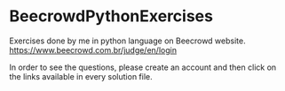 # BeecrowdPythonExercises
Exercises done by me in python language on Beecrowd website.
https://www.beecrowd.com.br/judge/en/login

In order to see the questions, please create an account and then click on the links available in every solution file.
